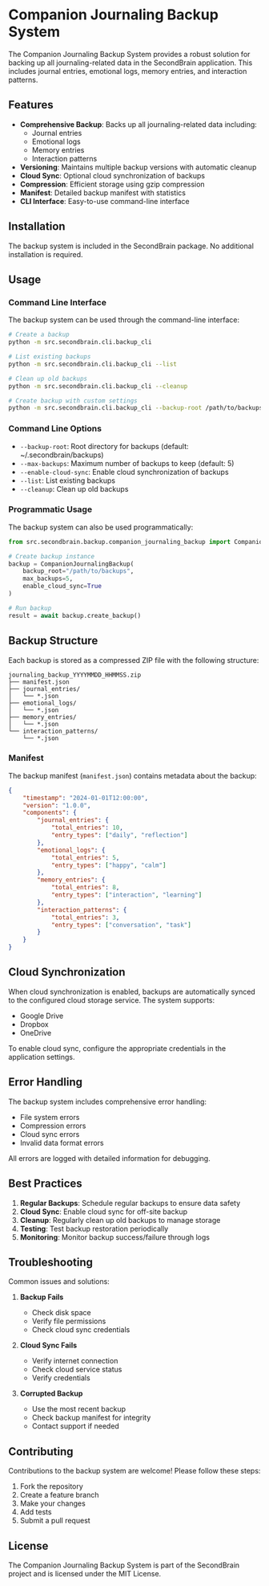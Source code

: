 # Companion Journaling Backup System

The Companion Journaling Backup System provides a robust solution for backing up all journaling-related data in the SecondBrain application. This includes journal entries, emotional logs, memory entries, and interaction patterns.

## Features

- **Comprehensive Backup**: Backs up all journaling-related data including:
  - Journal entries
  - Emotional logs
  - Memory entries
  - Interaction patterns
- **Versioning**: Maintains multiple backup versions with automatic cleanup
- **Cloud Sync**: Optional cloud synchronization of backups
- **Compression**: Efficient storage using gzip compression
- **Manifest**: Detailed backup manifest with statistics
- **CLI Interface**: Easy-to-use command-line interface

## Installation

The backup system is included in the SecondBrain package. No additional installation is required.

## Usage

### Command Line Interface

The backup system can be used through the command-line interface:

```bash
# Create a backup
python -m src.secondbrain.cli.backup_cli

# List existing backups
python -m src.secondbrain.cli.backup_cli --list

# Clean up old backups
python -m src.secondbrain.cli.backup_cli --cleanup

# Create backup with custom settings
python -m src.secondbrain.cli.backup_cli --backup-root /path/to/backups --max-backups 10 --enable-cloud-sync
```

### Command Line Options

- `--backup-root`: Root directory for backups (default: ~/.secondbrain/backups)
- `--max-backups`: Maximum number of backups to keep (default: 5)
- `--enable-cloud-sync`: Enable cloud synchronization of backups
- `--list`: List existing backups
- `--cleanup`: Clean up old backups

### Programmatic Usage

The backup system can also be used programmatically:

```python
from src.secondbrain.backup.companion_journaling_backup import CompanionJournalingBackup

# Create backup instance
backup = CompanionJournalingBackup(
    backup_root="/path/to/backups",
    max_backups=5,
    enable_cloud_sync=True
)

# Run backup
result = await backup.create_backup()
```

## Backup Structure

Each backup is stored as a compressed ZIP file with the following structure:

```
journaling_backup_YYYYMMDD_HHMMSS.zip
├── manifest.json
├── journal_entries/
│   └── *.json
├── emotional_logs/
│   └── *.json
├── memory_entries/
│   └── *.json
└── interaction_patterns/
    └── *.json
```

### Manifest

The backup manifest (`manifest.json`) contains metadata about the backup:

```json
{
    "timestamp": "2024-01-01T12:00:00",
    "version": "1.0.0",
    "components": {
        "journal_entries": {
            "total_entries": 10,
            "entry_types": ["daily", "reflection"]
        },
        "emotional_logs": {
            "total_entries": 5,
            "entry_types": ["happy", "calm"]
        },
        "memory_entries": {
            "total_entries": 8,
            "entry_types": ["interaction", "learning"]
        },
        "interaction_patterns": {
            "total_entries": 3,
            "entry_types": ["conversation", "task"]
        }
    }
}
```

## Cloud Synchronization

When cloud synchronization is enabled, backups are automatically synced to the configured cloud storage service. The system supports:

- Google Drive
- Dropbox
- OneDrive

To enable cloud sync, configure the appropriate credentials in the application settings.

## Error Handling

The backup system includes comprehensive error handling:

- File system errors
- Compression errors
- Cloud sync errors
- Invalid data format errors

All errors are logged with detailed information for debugging.

## Best Practices

1. **Regular Backups**: Schedule regular backups to ensure data safety
2. **Cloud Sync**: Enable cloud sync for off-site backup
3. **Cleanup**: Regularly clean up old backups to manage storage
4. **Testing**: Test backup restoration periodically
5. **Monitoring**: Monitor backup success/failure through logs

## Troubleshooting

Common issues and solutions:

1. **Backup Fails**
   - Check disk space
   - Verify file permissions
   - Check cloud sync credentials

2. **Cloud Sync Fails**
   - Verify internet connection
   - Check cloud service status
   - Verify credentials

3. **Corrupted Backup**
   - Use the most recent backup
   - Check backup manifest for integrity
   - Contact support if needed

## Contributing

Contributions to the backup system are welcome! Please follow these steps:

1. Fork the repository
2. Create a feature branch
3. Make your changes
4. Add tests
5. Submit a pull request

## License

The Companion Journaling Backup System is part of the SecondBrain project and is licensed under the MIT License. 